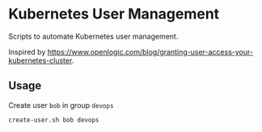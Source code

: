 # Kubernetes User Management

Scripts to automate Kubernetes user management.

Inspired by https://www.openlogic.com/blog/granting-user-access-your-kubernetes-cluster.

## Usage

Create user `bob` in group `devops`

    create-user.sh bob devops